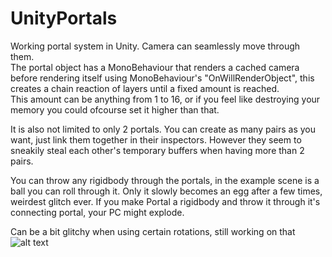 # UnityPortals  

Working portal system in Unity. Camera can seamlessly move through them.  
The portal object has a MonoBehaviour that renders a cached camera before rendering itself using MonoBehaviour's "OnWillRenderObject", this creates a chain reaction of layers until a fixed amount is reached.  
This amount can be anything from 1 to 16, or if you feel like destroying your memory you could ofcourse set it higher than that.

It is also not limited to only 2 portals. You can create as many pairs as you want, just link them together in their inspectors.
However they seem to sneakily steal each other's temporary buffers when having more than 2 pairs.

You can throw any rigidbody through the portals, in the example scene is a ball you can roll through it. Only it slowly becomes an egg after a few times, weirdest glitch ever. If you make Portal a rigidbody and throw it through it's connecting portal, your PC might explode.

Can be a bit glitchy when using certain rotations, still working on that
![alt text](https://i.postimg.cc/VLRw6MbZ/portal1.jpg)
